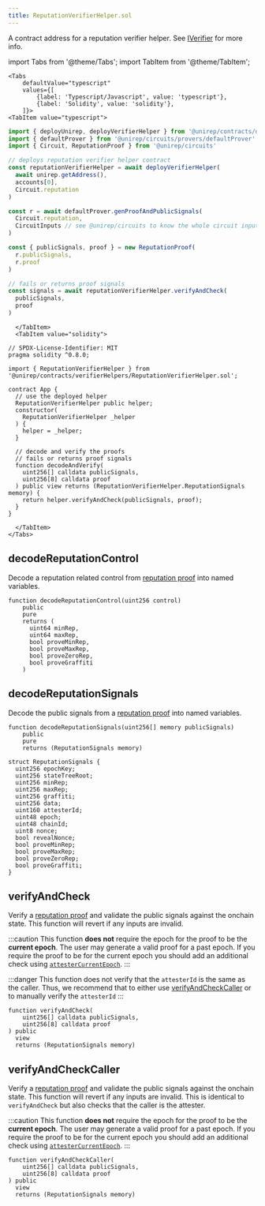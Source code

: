 ```yaml
---
title: ReputationVerifierHelper.sol
---
```


A contract address for a reputation verifier helper. See [IVerifier](iverifier-sol) for more info.

import Tabs from '@theme/Tabs';
import TabItem from '@theme/TabItem';

```mdx-code-block
<Tabs
    defaultValue="typescript"
    values={[
        {label: 'Typescript/Javascript', value: 'typescript'},
        {label: 'Solidity', value: 'solidity'},
    ]}>
<TabItem value="typescript">
```

```ts title="reputationVerifierHelper.ts"
import { deployUnirep, deployVerifierHelper } from '@unirep/contracts/deploy'
import { defaultProver } from '@unirep/circuits/provers/defaultProver'
import { Circuit, ReputationProof } from '@unirep/circuits'

// deploys reputation verifier helper contract
const reputationVerifierHelper = await deployVerifierHelper(
  await unirep.getAddress(),
  accounts[0],
  Circuit.reputation
)

const r = await defaultProver.genProofAndPublicSignals(
  Circuit.reputation,
  CircuitInputs // see @unirep/circuits to know the whole circuit inputs
)

const { publicSignals, proof } = new ReputationProof(
  r.publicSignals,
  r.proof
)

// fails or returns proof signals
const signals = await reputationVerifierHelper.verifyAndCheck(
  publicSignals,
  proof
) 
```

```mdx-code-block
  </TabItem>
  <TabItem value="solidity">
```

```sol title="App.sol"
// SPDX-License-Identifier: MIT
pragma solidity ^0.8.0;

import { ReputationVerifierHelper } from '@unirep/contracts/verifierHelpers/ReputationVerifierHelper.sol';

contract App {
  // use the deployed helper
  ReputationVerifierHelper public helper;
  constructor(
    ReputationVerifierHelper _helper
  ) {
    helper = _helper;
  }

  // decode and verify the proofs
  // fails or returns proof signals
  function decodeAndVerify(
    uint256[] calldata publicSignals,
    uint256[8] calldata proof
  ) public view returns (ReputationVerifierHelper.ReputationSignals memory) {
    return helper.verifyAndCheck(publicSignals, proof);
  }
}

```

```mdx-code-block
  </TabItem>
</Tabs>
```

## decodeReputationControl

Decode a reputation related control from [reputation proof](../../circuits-api/classes/src.ReputationProof.md) into named variables.

```sol
function decodeReputationControl(uint256 control)
    public
    pure
    returns (
      uint64 minRep,
      uint64 maxRep,
      bool proveMinRep,
      bool proveMaxRep,
      bool proveZeroRep,
      bool proveGraffiti
    )
```

## decodeReputationSignals

Decode the public signals from a [reputation proof](../../circuits-api/classes/src.ReputationProof.md) into named variables.

```sol
function decodeReputationSignals(uint256[] memory publicSignals)
    public
    pure
    returns (ReputationSignals memory)
```

```sol
struct ReputationSignals {
  uint256 epochKey;
  uint256 stateTreeRoot;
  uint256 minRep;
  uint256 maxRep;
  uint256 graffiti;
  uint256 data;
  uint160 attesterId;
  uint48 epoch;
  uint48 chainId;
  uint8 nonce;
  bool revealNonce;
  bool proveMinRep;
  bool proveMaxRep;
  bool proveZeroRep;
  bool proveGraffiti;
}
```

## verifyAndCheck 

Verify a [reputation proof](../../circuits-api/classes/src.ReputationProof.md) and validate the public signals against the onchain state. This function will revert if any inputs are invalid.

:::caution
This function **does not** require the epoch for the proof to be the **current epoch**. The user may generate a valid proof for a past epoch. If you require the proof to be for the current epoch you should add an additional check using [`attesterCurrentEpoch`](../unirep-sol.md#attestercurrentepoch).
:::

:::danger
This function does not verify that the `attesterId` is the same as the caller. Thus, we recommend that to either use [verifyAndCheckCaller](#verifyandcheckcaller) or to manually verify the `attesterId`
:::


```sol
function verifyAndCheck(
    uint256[] calldata publicSignals,
    uint256[8] calldata proof
) public
  view
  returns (ReputationSignals memory) 
```

## verifyAndCheckCaller

Verify a [reputation proof](../../circuits-api/classes/src.ReputationProof.md) and validate the public signals against the onchain state. This function will revert if any inputs are invalid. This is identical to `verifyAndCheck` but also checks that the caller is the attester.

:::caution
This function **does not** require the epoch for the proof to be the **current epoch**. The user may generate a valid proof for a past epoch. If you require the proof to be for the current epoch you should add an additional check using [`attesterCurrentEpoch`](../unirep-sol.md#attestercurrentepoch).
:::

```sol
function verifyAndCheckCaller(
    uint256[] calldata publicSignals,
    uint256[8] calldata proof
) public
  view
  returns (ReputationSignals memory) 
```